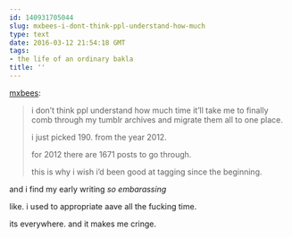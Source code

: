 ```yaml
---
id: 140931705044
slug: mxbees-i-dont-think-ppl-understand-how-much
type: text
date: 2016-03-12 21:54:18 GMT
tags:
- the life of an ordinary bakla
title: ''
---
```

<p><a class="tumblr_blog" href="http://mxbees.tumblr.com/post/140931624894">mxbees</a>:</p>
<blockquote>
<p>i don’t think ppl understand how much time it’ll take me to finally comb through my tumblr archives and migrate them all to one place.</p>

<p>i just picked 190. from the year 2012.</p>

<p>for 2012 there are 1671 posts to go through.</p>

<p>this is why i wish i’d been good at tagging since the beginning.</p>
</blockquote>

and i find my early writing *so embarassing*

like. i used to appropriate aave all the fucking time.

its everywhere. and it makes me cringe.